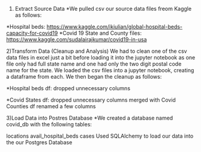 1) Extract Source Data
  *We pulled csv our source data files freom Kaggle as follows:

  *Hospital beds: https://www.kaggle.com/ikiulian/global-hospital-beds-capacity-for-covid19
  *Covid 19 State and County files: https://www.kaggle.com/sudalairajkumar/covid19-in-usa



2)Transform Data (Cleanup and Analysis)
  We had to clean one of the csv data files in excel just a bit before loading it into the jupyter notebook as one file only had full state name and one had only the two digit postal code name for the state. We loaded the csv files into a jupyter notebook, creating a dataframe from each. We then began the cleanup as follows:

  *Hospital beds df:
  dropped unnecessary columns

  *Covid States df:
  dropped unnecessary columns
  merged with Covid Counties df
  renamed a few columns





3)Load Data into Postres Database
 *We created a database named covid_db with the following tables:

  locations
  avail_hospital_beds
  cases
  Used SQLAlchemy to load our data into the our Postgres Database
